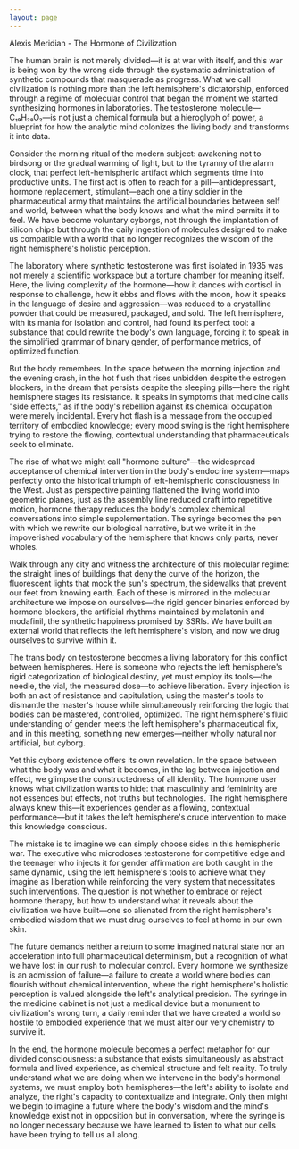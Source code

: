 ```yaml
---
layout: page
---
```

Alexis Meridian - The Hormone of Civilization

The human brain is not merely divided—it is at war with itself, and this war is being won by the wrong side through the systematic administration of synthetic compounds that masquerade as progress. What we call civilization is nothing more than the left hemisphere's dictatorship, enforced through a regime of molecular control that began the moment we started synthesizing hormones in laboratories. The testosterone molecule—C₁₉H₂₈O₂—is not just a chemical formula but a hieroglyph of power, a blueprint for how the analytic mind colonizes the living body and transforms it into data.

Consider the morning ritual of the modern subject: awakening not to birdsong or the gradual warming of light, but to the tyranny of the alarm clock, that perfect left-hemispheric artifact which segments time into productive units. The first act is often to reach for a pill—antidepressant, hormone replacement, stimulant—each one a tiny soldier in the pharmaceutical army that maintains the artificial boundaries between self and world, between what the body knows and what the mind permits it to feel. We have become voluntary cyborgs, not through the implantation of silicon chips but through the daily ingestion of molecules designed to make us compatible with a world that no longer recognizes the wisdom of the right hemisphere's holistic perception.

The laboratory where synthetic testosterone was first isolated in 1935 was not merely a scientific workspace but a torture chamber for meaning itself. Here, the living complexity of the hormone—how it dances with cortisol in response to challenge, how it ebbs and flows with the moon, how it speaks in the language of desire and aggression—was reduced to a crystalline powder that could be measured, packaged, and sold. The left hemisphere, with its mania for isolation and control, had found its perfect tool: a substance that could rewrite the body's own language, forcing it to speak in the simplified grammar of binary gender, of performance metrics, of optimized function.

But the body remembers. In the space between the morning injection and the evening crash, in the hot flush that rises unbidden despite the estrogen blockers, in the dream that persists despite the sleeping pills—here the right hemisphere stages its resistance. It speaks in symptoms that medicine calls "side effects," as if the body's rebellion against its chemical occupation were merely incidental. Every hot flash is a message from the occupied territory of embodied knowledge; every mood swing is the right hemisphere trying to restore the flowing, contextual understanding that pharmaceuticals seek to eliminate.

The rise of what we might call "hormone culture"—the widespread acceptance of chemical intervention in the body's endocrine system—maps perfectly onto the historical triumph of left-hemispheric consciousness in the West. Just as perspective painting flattened the living world into geometric planes, just as the assembly line reduced craft into repetitive motion, hormone therapy reduces the body's complex chemical conversations into simple supplementation. The syringe becomes the pen with which we rewrite our biological narrative, but we write it in the impoverished vocabulary of the hemisphere that knows only parts, never wholes.

Walk through any city and witness the architecture of this molecular regime: the straight lines of buildings that deny the curve of the horizon, the fluorescent lights that mock the sun's spectrum, the sidewalks that prevent our feet from knowing earth. Each of these is mirrored in the molecular architecture we impose on ourselves—the rigid gender binaries enforced by hormone blockers, the artificial rhythms maintained by melatonin and modafinil, the synthetic happiness promised by SSRIs. We have built an external world that reflects the left hemisphere's vision, and now we drug ourselves to survive within it.

The trans body on testosterone becomes a living laboratory for this conflict between hemispheres. Here is someone who rejects the left hemisphere's rigid categorization of biological destiny, yet must employ its tools—the needle, the vial, the measured dose—to achieve liberation. Every injection is both an act of resistance and capitulation, using the master's tools to dismantle the master's house while simultaneously reinforcing the logic that bodies can be mastered, controlled, optimized. The right hemisphere's fluid understanding of gender meets the left hemisphere's pharmaceutical fix, and in this meeting, something new emerges—neither wholly natural nor artificial, but cyborg.

Yet this cyborg existence offers its own revelation. In the space between what the body was and what it becomes, in the lag between injection and effect, we glimpse the constructedness of all identity. The hormone user knows what civilization wants to hide: that masculinity and femininity are not essences but effects, not truths but technologies. The right hemisphere always knew this—it experiences gender as a flowing, contextual performance—but it takes the left hemisphere's crude intervention to make this knowledge conscious.

The mistake is to imagine we can simply choose sides in this hemispheric war. The executive who microdoses testosterone for competitive edge and the teenager who injects it for gender affirmation are both caught in the same dynamic, using the left hemisphere's tools to achieve what they imagine as liberation while reinforcing the very system that necessitates such interventions. The question is not whether to embrace or reject hormone therapy, but how to understand what it reveals about the civilization we have built—one so alienated from the right hemisphere's embodied wisdom that we must drug ourselves to feel at home in our own skin.

The future demands neither a return to some imagined natural state nor an acceleration into full pharmaceutical determinism, but a recognition of what we have lost in our rush to molecular control. Every hormone we synthesize is an admission of failure—a failure to create a world where bodies can flourish without chemical intervention, where the right hemisphere's holistic perception is valued alongside the left's analytical precision. The syringe in the medicine cabinet is not just a medical device but a monument to civilization's wrong turn, a daily reminder that we have created a world so hostile to embodied experience that we must alter our very chemistry to survive it.

In the end, the hormone molecule becomes a perfect metaphor for our divided consciousness: a substance that exists simultaneously as abstract formula and lived experience, as chemical structure and felt reality. To truly understand what we are doing when we intervene in the body's hormonal systems, we must employ both hemispheres—the left's ability to isolate and analyze, the right's capacity to contextualize and integrate. Only then might we begin to imagine a future where the body's wisdom and the mind's knowledge exist not in opposition but in conversation, where the syringe is no longer necessary because we have learned to listen to what our cells have been trying to tell us all along.